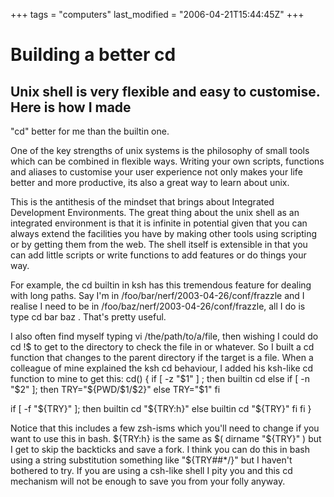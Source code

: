 +++
tags = "computers"
last_modified = "2006-04-21T15:44:45Z"
+++
# Building a better cd

## Unix shell is very flexible and easy to customise. Here is how I made
"cd" better for me than the builtin one.

One of the key strengths of unix systems is the philosophy of small
tools which can be combined in flexible ways. Writing your own scripts,
functions and aliases to customise your user experience not only makes
your life better and more productive, its also a great way to learn
about unix.

This is the antithesis of the mindset that brings about Integrated
Development Environments. The great thing about the unix shell as an
integrated environment is that it is infinite in potential given that
you can always extend the facilities you have by making other tools
using scripting or by getting them from the web. The shell itself is
extensible in that you can add little scripts or write functions to add
features or do things your way.

For example, the cd builtin in ksh has this tremendous feature for
dealing with long paths. Say I'm in
/foo/bar/nerf/2003-04-26/conf/frazzle and I realise I need to be in
/foo/baz/nerf/2003-04-26/conf/frazzle, all I do is type cd bar baz .
That's pretty useful.

I also often find myself typing vi /the/path/to/a/file, then wishing I
could do cd !$ to get to the directory to check the file in or
whatever. So I built a cd function that changes to the parent directory
if the target is a file. When a colleague of mine explained the ksh cd
behaviour, I added his ksh-like cd function to mine to get this:
cd()
{
if [ -z "$1" ] ; then
builtin cd
else
if [ -n "$2" ]; then
TRY="${PWD/$1/$2}"
else
TRY="$1"
fi

if [ -f "${TRY}" ]; then
builtin cd "${TRY:h}"
else
builtin cd "${TRY}"
fi
fi
}

Notice that this includes a few zsh-isms which you'll need to change if
you want to use this in bash. ${TRY:h} is the same as $( dirname
"${TRY}" ) but I get to skip the backticks and save a fork. I think you
can do this in bash using a string substitution something like
"${TRY##*/}" but I haven't bothered to try. If you are using a csh-like
shell I pity you and this cd mechanism will not be enough to save you
from your folly anyway.

[1]: http://www.uncarved.com/articles/better_cd
[2]: http://www.uncarved.com/
[3]: http://www.uncarved.com/articles/contact
[4]: http://www.uncarved.com/login/
[5]: http://www.uncarved.com/tags/computers
[6]: mailto:sean@uncarved.com
[7]: http://creativecommons.org/licenses/by-sa/4.0/
